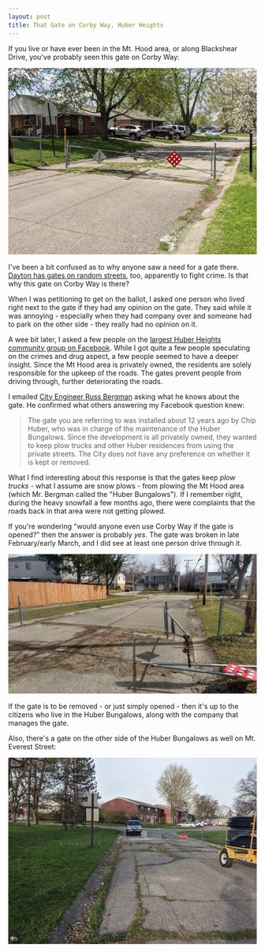 ```yaml
---
layout: post
title: That Gate on Corby Way, Huber Heights
---
```


If you live or have ever been in the Mt. Hood area, or along Blackshear Drive, you've probably seen this gate on Corby Way:

![The gate on Corby Way.](/images/gates/corby-way-gate.jpg)

I've been a bit confused as to why anyone saw a need for a gate there. [Dayton has gates on random streets](https://www.daytondailynews.com/news/local/dayton-block-some-streets-alleys-help-fight-crime/9WuW8oHcttyYBQEAU13deM/), too, apparently to fight crime. Is that why this gate on Corby Way is there?

When I was petitioning to get on the ballot, I asked one person who lived right next to the gate if they had any opinion on the gate. They said while it was annoying - especially when they had company over and someone had to park on the other side - they really had no opinion on it.

A wee bit later, I asked a few people on the [largest Huber Heights community group on Facebook](https://www.facebook.com/groups/424944654277713/). While I got quite a few people speculating on the crimes and drug aspect, a few people seemed to have a deeper insight. Since the Mt Hood area is privately owned, the residents are solely responsible for the upkeep of the roads. The gates prevent people from driving through, further deteriorating the roads.

I emailed [City Engineer Russ Bergman](https://www.hhoh.org/directory.aspx?EID=11) asking what he knows about the gate. He confirmed what others answering my Facebook question knew:

> The gate you are referring to was installed about 12 years ago by Chip Huber, who was in charge of the maintenance of the Huber Bungalows. Since the development is all privately owned, they wanted to keep plow trucks and other Huber residences from using the private streets. The City does not have any preference on whether it is kept or removed.

What I find interesting about this response is that the gates keep *plow trucks* - what I assume are snow plows - from plowing the Mt Hood area (which Mr. Bergman called the "Huber Bungalows"). If I remember right, during the heavy snowfall a few months ago, there were complaints that the roads back in that area were not getting plowed.

If you're wondering "would anyone even use Corby Way if the gate is opened?" then the answer is probably *yes*. The gate was broken in late February/early March, and I did see at least one person drive through it.

![The gate on Corby Way when it was broken.](/images/gates/corby-way-gate-broken.jpg)

If the gate is to be removed - or just simply opened - then it's up to the citizens who live in the Huber Bungalows, along with the company that manages the gate.

Also, there's a gate on the other side of the Huber Bungalows as well on Mt. Everest Street:

![The gate on Mt. Everest Street.](/images/gates/mt-everest-st-gate.jpg)